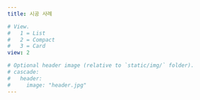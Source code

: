 ```yaml
---
title: 시공 사례

# View.
#   1 = List
#   2 = Compact
#   3 = Card
view: 2

# Optional header image (relative to `static/img/` folder).
# cascade:
#   header:
#     image: "header.jpg"
---
```

